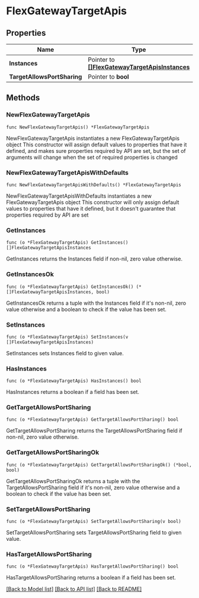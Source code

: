# FlexGatewayTargetApis

## Properties

Name | Type | Description | Notes
------------ | ------------- | ------------- | -------------
**Instances** | Pointer to [**[]FlexGatewayTargetApisInstances**](FlexGatewayTargetApisInstances.md) |  | [optional] 
**TargetAllowsPortSharing** | Pointer to **bool** |  | [optional] 

## Methods

### NewFlexGatewayTargetApis

`func NewFlexGatewayTargetApis() *FlexGatewayTargetApis`

NewFlexGatewayTargetApis instantiates a new FlexGatewayTargetApis object
This constructor will assign default values to properties that have it defined,
and makes sure properties required by API are set, but the set of arguments
will change when the set of required properties is changed

### NewFlexGatewayTargetApisWithDefaults

`func NewFlexGatewayTargetApisWithDefaults() *FlexGatewayTargetApis`

NewFlexGatewayTargetApisWithDefaults instantiates a new FlexGatewayTargetApis object
This constructor will only assign default values to properties that have it defined,
but it doesn't guarantee that properties required by API are set

### GetInstances

`func (o *FlexGatewayTargetApis) GetInstances() []FlexGatewayTargetApisInstances`

GetInstances returns the Instances field if non-nil, zero value otherwise.

### GetInstancesOk

`func (o *FlexGatewayTargetApis) GetInstancesOk() (*[]FlexGatewayTargetApisInstances, bool)`

GetInstancesOk returns a tuple with the Instances field if it's non-nil, zero value otherwise
and a boolean to check if the value has been set.

### SetInstances

`func (o *FlexGatewayTargetApis) SetInstances(v []FlexGatewayTargetApisInstances)`

SetInstances sets Instances field to given value.

### HasInstances

`func (o *FlexGatewayTargetApis) HasInstances() bool`

HasInstances returns a boolean if a field has been set.

### GetTargetAllowsPortSharing

`func (o *FlexGatewayTargetApis) GetTargetAllowsPortSharing() bool`

GetTargetAllowsPortSharing returns the TargetAllowsPortSharing field if non-nil, zero value otherwise.

### GetTargetAllowsPortSharingOk

`func (o *FlexGatewayTargetApis) GetTargetAllowsPortSharingOk() (*bool, bool)`

GetTargetAllowsPortSharingOk returns a tuple with the TargetAllowsPortSharing field if it's non-nil, zero value otherwise
and a boolean to check if the value has been set.

### SetTargetAllowsPortSharing

`func (o *FlexGatewayTargetApis) SetTargetAllowsPortSharing(v bool)`

SetTargetAllowsPortSharing sets TargetAllowsPortSharing field to given value.

### HasTargetAllowsPortSharing

`func (o *FlexGatewayTargetApis) HasTargetAllowsPortSharing() bool`

HasTargetAllowsPortSharing returns a boolean if a field has been set.


[[Back to Model list]](../README.md#documentation-for-models) [[Back to API list]](../README.md#documentation-for-api-endpoints) [[Back to README]](../README.md)


